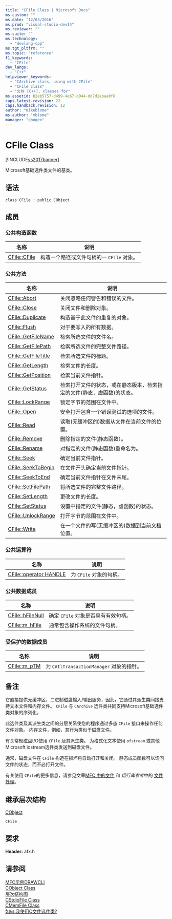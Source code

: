 ```yaml
---
title: "CFile Class | Microsoft Docs"
ms.custom: ""
ms.date: "12/03/2016"
ms.prod: "visual-studio-dev14"
ms.reviewer: ""
ms.suite: ""
ms.technology: 
  - "devlang-cpp"
ms.tgt_pltfrm: ""
ms.topic: "reference"
f1_keywords: 
  - "CFile"
dev_langs: 
  - "C++"
helpviewer_keywords: 
  - "CArchive class, using with CFile"
  - "CFile class"
  - "文件 [C++], classes for"
ms.assetid: b2eb5757-d499-4e67-b044-dd7d1abaa0f8
caps.latest.revision: 22
caps.handback.revision: 12
author: "mikeblome"
ms.author: "mblome"
manager: "ghogen"
---
```

# CFile Class
[!INCLUDE[vs2017banner](../../assembler/inline/includes/vs2017banner.md)]

Microsoft基础选件类文件的基类。  
  
## 语法  
  
```  
class CFile : public CObject  
```  
  
## 成员  
  
### 公共构造函数  
  
|名称|说明|  
|--------|--------|  
|[CFile::CFile](../Topic/CFile::CFile.md)|构造一个路径或文件句柄的一 `CFile` 对象。|  
  
### 公共方法  
  
|名称|说明|  
|--------|--------|  
|[CFile::Abort](../Topic/CFile::Abort.md)|关闭忽略任何警告和错误的文件。|  
|[CFile::Close](../Topic/CFile::Close.md)|关闭文件和删除对象。|  
|[CFile::Duplicate](../Topic/CFile::Duplicate.md)|构造基于此文件的重复的对象。|  
|[CFile::Flush](../Topic/CFile::Flush.md)|对于要写入的所有数据。|  
|[CFile::GetFileName](../Topic/CFile::GetFileName.md)|检索所选文件的文件名。|  
|[CFile::GetFilePath](../Topic/CFile::GetFilePath.md)|检索所选文件的完整文件路径。|  
|[CFile::GetFileTitle](../Topic/CFile::GetFileTitle.md)|检索所选文件的标题。|  
|[CFile::GetLength](../Topic/CFile::GetLength.md)|检索文件的长度。|  
|[CFile::GetPosition](../Topic/CFile::GetPosition.md)|检索当前文件指针。|  
|[CFile::GetStatus](../Topic/CFile::GetStatus.md)|检索打开文件的状态，或在静态版本，检索指定的文件\(静态，虚函数\)的状态。|  
|[CFile::LockRange](../Topic/CFile::LockRange.md)|锁定字节的范围在文件中。|  
|[CFile::Open](../Topic/CFile::Open.md)|安全打开包含一个错误测试的选项的文件。|  
|[CFile::Read](../Topic/CFile::Read.md)|读取\(无缓冲区的\)数据从文件在当前文件的位置。|  
|[CFile::Remove](../Topic/CFile::Remove.md)|删除指定的文件\(静态函数）。|  
|[CFile::Rename](../Topic/CFile::Rename.md)|对指定的文件\(静态函数\)重命名为。|  
|[CFile::Seek](../Topic/CFile::Seek.md)|确定当前文件指针。|  
|[CFile::SeekToBegin](../Topic/CFile::SeekToBegin.md)|在文件开头确定当前文件指针。|  
|[CFile::SeekToEnd](../Topic/CFile::SeekToEnd.md)|确定当前文件指针在文件末尾。|  
|[CFile::SetFilePath](../Topic/CFile::SetFilePath.md)|将所选文件的完整文件路径。|  
|[CFile::SetLength](../Topic/CFile::SetLength.md)|更改文件的长度。|  
|[CFile::SetStatus](../Topic/CFile::SetStatus.md)|设置中指定的文件\(静态，虚函数\)的状态。|  
|[CFile::UnlockRange](../Topic/CFile::UnlockRange.md)|打开字节的范围在文件中。|  
|[CFile::Write](../Topic/CFile::Write.md)|在一个文件的写\(无缓冲区的\)数据到当前文档位置。|  
  
### 公共运算符  
  
|名称|说明|  
|--------|--------|  
|[CFile::operator HANDLE](../Topic/CFile::operator%20HANDLE.md)|为 `CFile` 对象的句柄。|  
  
### 公共数据成员  
  
|名称|说明|  
|--------|--------|  
|[CFile::hFileNull](../Topic/CFile::hFileNull.md)|确定 `CFile` 对象是否具有有效句柄。|  
|[CFile::m\_hFile](../Topic/CFile::m_hFile.md)|通常包含操作系统的文件句柄。|  
  
### 受保护的数据成员  
  
|名称|说明|  
|--------|--------|  
|[CFile::m\_pTM](../Topic/CFile::m_pTM.md)|为 `CAtlTransactionManager` 对象的指针。|  
  
## 备注  
 它直接提供无缓冲区，二进制磁盘输入\/输出服务，因此，它通过其派生类间接支持文本文件和内存文件。  `CFile` 与 `CArchive` 选件类共同支持Microsoft基础选件类对象的序列化。  
  
 此选件类及其派生类之间的分层关系使您的程序通过多态 `CFile` 接口来操作任何文件对象。  内存文件，例如，其行为类似于磁盘文件。  
  
 有关常规磁盘I\/O使用 `CFile` 及其派生类。  为格式化文本使用 `ofstream` 或其他Microsoft iostream选件类发送到磁盘文件。  
  
 通常，磁盘文件在 `CFile` 构造在损坏将自动打开和关闭。  静态成员函数可以询问文件的状态，而不必打开文件。  
  
 有关使用 `CFile`的更多信息，请参见文章[MFC 中的文件](../../mfc/files-in-mfc.md) 和 *运行库参考*中的 [文件处理](../../c-runtime-library/file-handling.md)。  
  
## 继承层次结构  
 [CObject](../../mfc/reference/cobject-class.md)  
  
 `CFile`  
  
## 要求  
 **Header:** afx.h  
  
## 请参阅  
 [MFC示例DRAWCLI](../../top/visual-cpp-samples.md)   
 [CObject Class](../../mfc/reference/cobject-class.md)   
 [层次结构图](../../mfc/hierarchy-chart.md)   
 [CStdioFile Class](../../mfc/reference/cstdiofile-class.md)   
 [CMemFile Class](../../mfc/reference/cmemfile-class.md)   
 [如何:我使用C文件选件类?](http://go.microsoft.com/fwlink/?LinkId=128046)